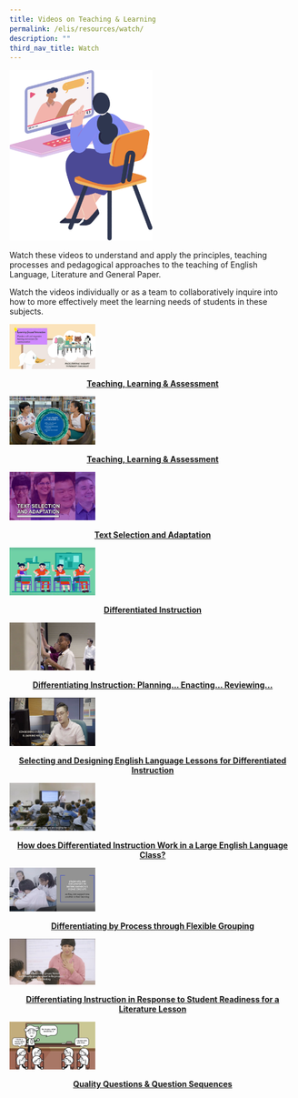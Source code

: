 ```yaml
---
title: Videos on Teaching & Learning
permalink: /elis/resources/watch/
description: ""
third_nav_title: Watch
---
```

<img src="/images/watch_banner.png" 
			 style="width:50%">
			 
Watch these videos to understand and apply the principles, teaching processes and pedagogical approaches to the teaching of English Language, Literature and General Paper.  
  
Watch the videos individually or as a team to collaboratively inquire into how to more effectively meet the learning needs of students in these subjects.

<p><a href="https://staging.d1wti0p44mqune.amplifyapp.com/elis/resources/watch/videos/supporting-inquiry-based-learning-in-the-el-classroom-what-why-and-how/">
<img src="/images/ibl-video-thumbnail.png" style="width:30%">
<center><b>Teaching, Learning & Assessment</b></center>
</a></p>


<p><a href="https://staging.d1wti0p44mqune.amplifyapp.com/elis/resources/watch/videos/cllips-and-acolade/">
<img src="/images/cllips-and-acolades_b.jpg" style="width:30%">
<center><b>Teaching, Learning & Assessment</b></center>
</a></p>

<p><a href="https://staging.d1wti0p44mqune.amplifyapp.com/elis/resources/watch/videos-on-teaching-learning/text-selection-and-adaption/">
<img src="/images/text-selection-adaptation-thumb.jpg" style="width:30%">
<center><b>Text Selection and Adaptation</b></center>
</a></p>

<p><a href="https://staging.d1wti0p44mqune.amplifyapp.com/elis/resources/watch/videos/differentiated-instruction/">
<img src="/images/differentiated-ins1b.jpg" style="width:30%">
<center><b>Differentiated Instruction</b></center>
</a></p>

<p><a href="https://staging.d1wti0p44mqune.amplifyapp.com/elis/resources/watch/videos-on-teaching-learning/planning-enacting-reviewing/">
<img src="/images/differentiating-instruction1s.jpg" style="width:30%">
<center><b>Differentiating Instruction: Planning... Enacting... Reviewing...</b></center>
</a></p>

<p><a href="https://staging.d1wti0p44mqune.amplifyapp.com/elis/resources/watch/videos/selecting-and-designing-english-language-lessons/">
<img src="/images/selecting-and-designing-english-language-lessons-for-differentiated-instruction.jpg" style="width:30%">
<center><b>Selecting and Designing English Language Lessons for Differentiated Instruction</b></center>
</a></p>

<p><a href="https://staging.d1wti0p44mqune.amplifyapp.com/elis/resources/watch/videos/differentiated-instruction-in-a-large-english-language-class/">
<img src="/images/whatsapp-image-2021-03-25-at-18-59-5612a8567afe0b420db4c6eac237e21833.jpg" style="width:30%">
<center><b>How does Differentiated Instruction Work in a Large English Language Class?</b></center>
</a></p>

<p><a href="https://staging.d1wti0p44mqune.amplifyapp.com/elis/resources/watch/videos/differentiating-instruction-in-a-literature-classroom/">
<img src="/images/edf81ccc-ab6f-460a-a9c7-0afe85b84139.jpg" style="width:30%">
<center><b>Differentiating by Process through Flexible Grouping</b></center>
</a></p>

<p><a href="https://staging.d1wti0p44mqune.amplifyapp.com/elis/resources/watch/videos/differentiating-instruction-in-response-to-student-readiness-literature/">
<img src="/images/55d5cc40-ecf3-4706-aac6-ce1ae4637753.jpg" style="width:30%">
<center><b>Differentiating Instruction in Response to Student Readiness for a Literature Lesson</b></center>
</a></p>

<p><a href="https://staging.d1wti0p44mqune.amplifyapp.com/elis/resources/watch/videos/quality-questions-question-sequences/">
<img src="/images/quality-question_seq.jpg" style="width:30%">
<center><b>Quality Questions & Question Sequences</b></center>
</a></p>
